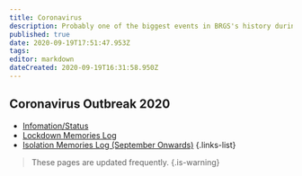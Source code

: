 ```yaml
---
title: Coronavirus
description: Probably one of the biggest events in BRGS's history during peacetime.
published: true
date: 2020-09-19T17:51:47.953Z
tags: 
editor: markdown
dateCreated: 2020-09-19T16:31:58.950Z
---
```


## Coronavirus Outbreak 2020

- [Infomation/Status](/coronavirus/status)
- [Lockdown Memories Log](/coronavirus/lockdown-log)
- [Isolation Memories Log (September Onwards)](/coronavirus/isolation-log)
{.links-list}
> These pages are updated frequently.
{.is-warning}
